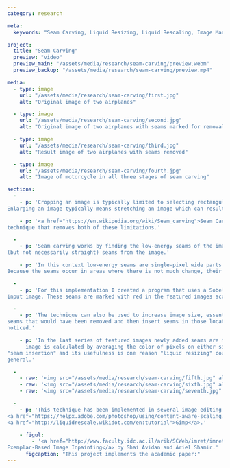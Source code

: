 ```yaml
---
category: research

meta:
  keywords: "Seam Carving, Liquid Resizing, Liquid Rescaling, Image Manipulation, Research"

project:
  title: "Seam Carving"
  preview: "video"
  preview_main: "/assets/media/research/seam-carving/preview.webm"
  preview_backup: "/assets/media/research/seam-carving/preview.mp4"

media:
  - type: image
    url: "/assets/media/research/seam-carving/first.jpg"
    alt: "Original image of two airplanes"

  - type: image
    url: "/assets/media/research/seam-carving/second.jpg"
    alt: "Original image of two airplanes with seams marked for removal"

  - type: image
    url: "/assets/media/research/seam-carving/third.jpg"
    alt: "Result image of two airplanes with seams removed"

  - type: image
    url: "/assets/media/research/seam-carving/fourth.jpg"
    alt: "Image of motorcycle in all three stages of seam carving"

sections:
  -
    - p: 'Cropping an image is typically limited to selecting rectangular portions of an image and removing them.
Enlarging an image typically means stretching an image which can result in pixelation.'

    - p: '<a href="https://en.wikipedia.org/wiki/Seam_carving">Seam Carving</a>, also known as Liquid Resizing is a 
technique that removes both of these limitations.'

  -
    - p: 'Seam carving works by finding the low-energy seams of the image and then removing vertical or horizontal
(but not necessarily straight) seams from the image.'

    - p: 'In this context low-energy seams are single-pixel wide parts of the image where there is not much change. 
Because the seams occur in areas where there is not much change, their removal is less likely to be noticed.'

  -
    - p: 'For this implementation I created a program that uses a Sobel filter to determine low-energy seams in the 
input image. These seams are marked with red in the featured images accompanying this post.'

  -
    - p: 'The technique can also be used to increase image size, essentially by working in reverse. The idea is to identify 
seams that would have been removed and then insert seams in those locations as, these seems are again unlikely to be
noticed.'

    - p: 'In the last series of featured images newly added seams are marked in green. The color of the added seams in the final
      image is calculated by averaging the color of pixels on either side of the image. This is known as 
"seam insertion" and its usefulness is one reason "liquid resizing" could be a better name for this algorithm in 
general.'

  -
    - raw: '<img src="/assets/media/research/seam-carving/fifth.jpg" alt: "Image of birds">'
    - raw: '<img src="/assets/media/research/seam-carving/sixth.jpg" alt: "Image of birds with seams marked for insertion">'
    - raw: '<img src="/assets/media/research/seam-carving/seventh.jpg" alt: "Resulting image of birds">'

  -
    - p: 'This technique has been implemented in several image editing programs including both
<a href="https://helpx.adobe.com/photoshop/using/content-aware-scaling.html">Photoshop</a> and
<a href="http://liquidrescale.wikidot.com/en:tutorial">Gimp</a>.'

    - figul:
        - '<a href="http://www.faculty.idc.ac.il/arik/SCWeb/imret/imret.pdf">Region Filling and Object Removal by
Exemplar-Based Image Inpainting</a> by Shai Avidan and Ariel Shamir.'
      figcaption: "This project implements the academic paper:"
---
```

